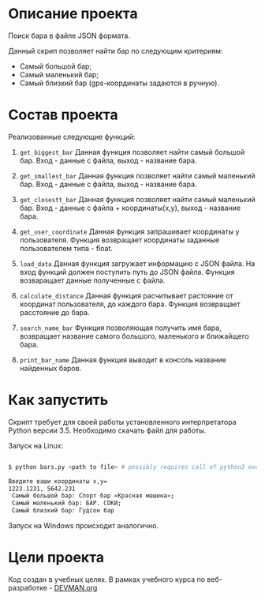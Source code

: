 # Описание проекта

Поиск бара в файле JSON формата.

Данный скрип позволяет найти бар по следующим критериям: 
* Cамый большой бар;
* Cамый маленький бар;
* Cамый близкий бар (gps-координаты задаются в ручную).

# Состав проекта

Реализованные следующие функций:

1) `get_biggest_bar`
Данная функция позволяет найти самый большой бар. Вход - данные с файла, выход - название бара.

2) `get_smallest_bar` 
Данная функция позволяет найти самый маленький бар. Вход - данные с файла, выход - название бара.

3) `get_closestt_bar` 
Данная функция позволяет найти самый маленький бар. Вход - данные с файла + координаты(x,y), выход - название бара.

4) `get_user_coordinate` 
Данная функция запрашивает координаты у пользователя. Функция возвращает координаты заданные пользователем типа - float.

5) `load_data`
Данная функция загружает информацию с JSON файла. На вход функций должен поступить путь до JSON файла. Функция возваращает данные полученные с файла.

6) `calculate_distance`
Данная функция расчитывает растояние от координат пользователя, до каждого бара. Функция возвращает расстояние до бара.

7) `search_name_bar`
Функция позволяющая получить имя бара, возвращает название самого большого, маленького и ближайщего бара.

8) `print_bar_name`
Данная функция выводит в консоль название найденных баров.

# Как запустить

Скрипт требует для своей работы установленного интерпретатора Python версии 3.5. Необходимо скачать файл для работы.

Запуск на Linux:

```bash

$ python bars.py <path to file> # possibly requires call of python3 executive instead of just python

Введите ваши координаты x,y= 
1223.1231, 5642.231
 Самый большой бар: Спорт бар «Красная машина»;
 Самый маленький бар: БАР. СОКИ;
 Самый близкий бар: Гудсон бар
```

Запуск на Windows происходит аналогично.

# Цели проекта

Код создан в учебных целях. В рамках учебного курса по веб-разработке - [DEVMAN.org](https://devman.org)

